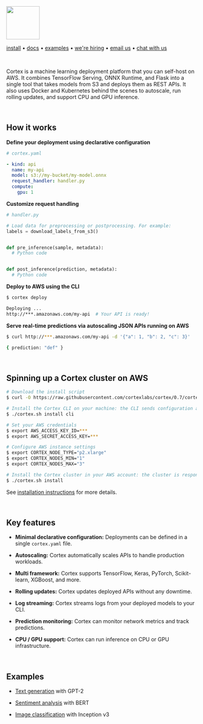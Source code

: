 <img src='https://s3-us-west-2.amazonaws.com/cortex-public/logo.png' height='88'>

<br>

<!-- CORTEX_VERSION_MINOR_STABLE x2 -->
[install](https://docs.cortex.dev/v/master/install) • [docs](https://docs.cortex.dev/v/master) • [examples](examples) • [we're hiring](https://angel.co/cortex-labs-inc/jobs) • [email us](mailto:hello@cortex.dev) • [chat with us](https://gitter.im/cortexlabs/cortex)

<br>

Cortex is a machine learning deployment platform that you can self-host on AWS. It combines TensorFlow Serving, ONNX Runtime, and Flask into a single tool that takes models from S3 and deploys them as REST APIs. It also uses Docker and Kubernetes behind the scenes to autoscale, run rolling updates, and support CPU and GPU inference.

<br>

## How it works

**Define your deployment using declarative configuration**

```yaml
# cortex.yaml

- kind: api
  name: my-api
  model: s3://my-bucket/my-model.onnx
  request_handler: handler.py
  compute:
    gpu: 1
```

**Customize request handling**

```python
# handler.py

# Load data for preprocessing or postprocessing. For example:
labels = download_labels_from_s3()


def pre_inference(sample, metadata):
  # Python code


def post_inference(prediction, metadata):
  # Python code
```

**Deploy to AWS using the CLI**

```bash
$ cortex deploy

Deploying ...
http://***.amazonaws.com/my-api  # Your API is ready!
```

**Serve real-time predictions via autoscaling JSON APIs running on AWS**

```bash
$ curl http://***.amazonaws.com/my-api -d '{"a": 1, "b": 2, "c": 3}'

{ prediction: "def" }
```

<br>

## Spinning up a Cortex cluster on AWS

<!-- CORTEX_VERSION_MINOR_STABLE -->

```bash
# Download the install script
$ curl -O https://raw.githubusercontent.com/cortexlabs/cortex/0.7/cortex.sh && chmod +x cortex.sh

# Install the Cortex CLI on your machine: the CLI sends configuration and code to the Cortex cluster
$ ./cortex.sh install cli

# Set your AWS credentials
$ export AWS_ACCESS_KEY_ID=***
$ export AWS_SECRET_ACCESS_KEY=***

# Configure AWS instance settings
$ export CORTEX_NODE_TYPE="p2.xlarge"
$ export CORTEX_NODES_MIN="1"
$ export CORTEX_NODES_MAX="3"

# Install the Cortex cluster in your AWS account: the cluster is responsible for hosting your APIs
$ ./cortex.sh install
```

<!-- CORTEX_VERSION_MINOR_STABLE -->
See [installation instructions](https://docs.cortex.dev/v/master/cluster/install) for more details.

<br>

## Key features

- **Minimal declarative configuration:** Deployments can be defined in a single `cortex.yaml` file.

- **Autoscaling:** Cortex automatically scales APIs to handle production workloads.

- **Multi framework:** Cortex supports TensorFlow, Keras, PyTorch, Scikit-learn, XGBoost, and more.

- **Rolling updates:** Cortex updates deployed APIs without any downtime.

- **Log streaming:** Cortex streams logs from your deployed models to your CLI.

- **Prediction monitoring:** Cortex can monitor network metrics and track predictions.

- **CPU / GPU support:** Cortex can run inference on CPU or GPU infrastructure.

<br>

## Examples

<!-- CORTEX_VERSION_MINOR_STABLE -->
- [Text generation](https://github.com/cortexlabs/cortex/tree/master/examples/text-generator) with GPT-2

<!-- CORTEX_VERSION_MINOR_STABLE -->
- [Sentiment analysis](https://github.com/cortexlabs/cortex/tree/master/examples/sentiment-analysis) with BERT

<!-- CORTEX_VERSION_MINOR_STABLE -->
- [Image classification](https://github.com/cortexlabs/cortex/tree/master/examples/image-classifier) with Inception v3

